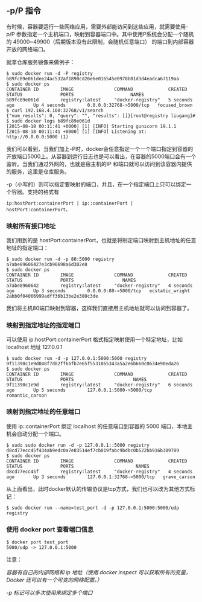
## -p/P 指令


有时候，容器要运行一些网络应用，需要外部能访问到这些应用，就需要使用-p/P 参数指定一个主机端口，映射到容器端口中。其中使用P系统会分配一个随机的 49000~49900（后期版本没有此限制，会随机任意端口） 的端口到内部容器开放的网络端口。

就拿仓库服务镜像来做例子：
	
	$ sudo docker run -d -P registry 
	b89fc89e061dee24ac532af1890cd26e6e016545e0978b01d3d4eadca67119aa
	$ sudo docker ps
	CONTAINER ID        IMAGE               COMMAND             CREATED             STATUS              PORTS                     NAMES
	b89fc89e061d        registry:latest     "docker-registry"   5 seconds ago       Up 4 seconds        0.0.0.0:32768->5000/tcp   focused_brown       
	$ curl 192.168.4.100:32768/v1/search
	{"num_results": 0, "query": "", "results": []}[root@registry liugang]# 
	$ sudo docker logs b89fc89e061d
	[2015-08-18 00:11:41 +0000] [1] [INFO] Starting gunicorn 19.1.1
	[2015-08-18 00:11:41 +0000] [1] [INFO] Listening at: http://0.0.0.0:5000 (1)

我们可以看到，当我们加上-P时，docker会任意指定一个一个端口指定到容器的开放端口5000上。从容器到运行日志也是可以看出，在容器的5000端口会有一个监听。当我们通过外网的，也就是宿主机的IP 和端口就可以访问到该容器内提供的服务，这里是仓库服务。

-p（小写的）则可以指定要映射的端口，并且，在一个指定端口上只可以绑定一个容器。支持的格式有 
    
    ip:hostPort:containerPort | ip::containerPort | hostPort:containerPort。


### 映射所有接口地址
我们用到的是 hostPort:containerPort，也就是将制定端口映射到主机地址的任意地址的指定端口：
	
    $ sudo docker run -d -p 80:5000 registry
	a7abe89606427e3cb90698a6d302e8
	$ sudo docker ps
	CONTAINER ID        IMAGE               COMMAND             CREATED             STATUS              PORTS                  NAMES
	a7abe8960642        registry:latest     "docker-registry"   4 seconds ago       Up 3 seconds        0.0.0.0:80->5000/tcp   ecstatic_wright     
	2abb0f04066999adff36b13be2e380c3de
	
我们将主机80端口映射到容器，这样我们直接用主机地址就可以访问到容器了。
### 映射到指定地址的指定端口
可以使用 ip:hostPort:containerPort 格式指定映射使用一个特定地址，比如 localhost 地址 127.0.0.1
	
    $ sudo docker run -d -p 127.0.0.1:5000:5000 registry
	9f11390c1e9d048f7d82ff6bfb7e65f5531865343a5a2e6b660c0634e90eda26
	$ sudo docker ps
	CONTAINER ID        IMAGE               COMMAND             CREATED             STATUS              PORTS                      NAMES
	9f11390c1e9d        registry:latest     "docker-registry"   6 seconds ago       Up 5 seconds        127.0.0.1:5000->5000/tcp   romantic_carson 
    
### 映射到指定地址的任意端口
使用 ip::containerPort 绑定 localhost 的任意端口到容器的 5000 端口，本地主机会自动分配一个端口。

	$ sudo sudo docker run -d -p 127.0.0.1::5000 registry
	d8cd77ecc45f434ab9edc0a7e83514ef7cb019fabc9bdbc0b522bb916b309789
	$ sudo docker ps
	CONTAINER ID        IMAGE               COMMAND             CREATED             STATUS              PORTS                       NAMES
	d8cd77ecc45f        registry:latest     "docker-registry"   4 seconds ago       Up 3 seconds        127.0.0.1:32768->5000/tcp   grave_carson 

从上面看出，此时docker默认的传输协议是tcp方式，我们也可以改为其他方式标记：

	$ sudo docker run --name=test_port -d -p 127.0.0.1:5000:5000/udp registry
	
### 使用 docker port 查看端口信息

	$ docker port test_port 
	5000/udp -> 127.0.0.1:5000

注意：

*容器有自己的内部网络和 ip 地址（使用 docker inspect 可以获取所有的变量，Docker 还可以有一个可变的网络配置。）*

*-p 标记可以多次使用来绑定多个端口*